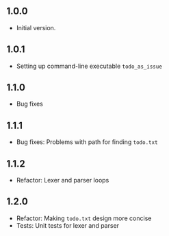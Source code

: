 ## 1.0.0

- Initial version.

## 1.0.1

- Setting up command-line executable `todo_as_issue`

## 1.1.0

- Bug fixes 

## 1.1.1

- Bug fixes: Problems with path for finding `todo.txt`

## 1.1.2

- Refactor: Lexer and parser loops

## 1.2.0

- Refactor: Making `todo.txt` design more concise
- Tests: Unit tests for lexer and parser
